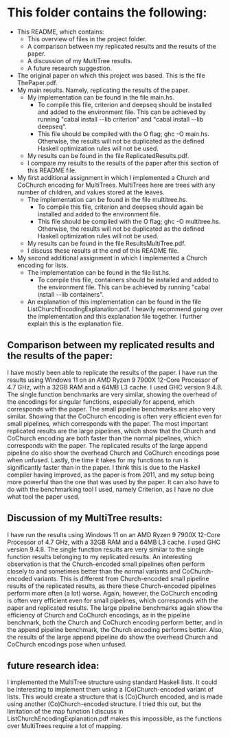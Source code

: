 # This folder contains the following:
- This README, which contains:
	- This overview of files in the project folder.
	- A comparison between my replicated results and the results of the paper.
	- A discussion of my MultiTree results.
	- A future research suggestion.
- The original paper on which this project was based. This is the file ThePaper.pdf.
- My main results. Namely, replicating the results of the paper.
	- My implementation can be found in the file main.hs. 
		- To compile this file, criterion and deepseq should be installed and added to the environment file. This can be achieved by running "cabal install --lib criterion" and "cabal install --lib deepseq".
	   	- This file should be compiled with the O flag; ghc -O main.hs. Otherwise, the results will not be duplicated as the defined Haskell optimization rules will not be used.
	- My results can be found in the file ReplicatedResults.pdf.
	- I compare my results to the results of the paper after this section of this README file.
- My first additional assignment in which I implemented a Church and CoChurch encoding for MultiTrees.
   MultiTrees here are trees with any number of children, and values stored at the leaves.
	- The implementation can be found in the file multitree.hs.
		- To compile this file, criterion and deepseq should again be installed and added to the environment file.
		- This file should be compiled with the O flag; ghc -O multitree.hs. Otherwise, the results will not be duplicated as the defined Haskell optimization rules will not be used.
	- My results can be found in the file ResultsMultiTree.pdf.
	- I discuss these results at the end of this README file.
- My second additional assignment in which I implemented a Church encoding for lists.
	- The implementation can be found in the file list.hs.
		- To compile this file, containers should be installed and added to the environment file. This can be achieved by running "cabal install --lib containers".
  	- An explanation of this implementation can be found in the file ListChurchEncodingExplanation.pdf. I heavily recommend going over the implementation and this explanation file together. I further explain this is the explanation file.


## Comparison between my replicated results and the results of the paper:
I have mostly been able to replicate the results of the paper. 
I have run the results using Windows 11 on an AMD Ryzen 9 7900X 12-Core Processor of 4.7 GHz, with a 32GB RAM and a 64MB L3 cache. I used GHC version 9.4.8.
The single function benchmarks are very similar, showing the overhead of the encodings for singular functions, especially for append, which corresponds with the paper.
The small pipeline benchmarks are also very similar. Showing that the CoChurch encoding is often very efficient even for small pipelines, which corresponds with the paper.
The most important replicated results are the large pipelines, which show that the Church and CoChurch encoding are both faster than the normal pipelines, which corresponds with the paper.
The replicated results of the large append pipeline do also show the overhead Church and CoChurch encodings pose when unfused.
Lastly, the time it takes for my functions to run is significantly faster than in the paper. I think this is due to the Haskell compiler having improved, as the paper is from 2011, 
and my setup being more powerful than the one that was used by the paper. It can also have to do with the benchmarking tool I used, namely Criterion, as I have no clue what tool the paper used.


## Discussion of my MultiTree results:
I have run the results using Windows 11 on an AMD Ryzen 9 7900X 12-Core Processor of 4.7 GHz, with a 32GB RAM and a 64MB L3 cache. I used GHC version 9.4.8.
The single function results are very similar to the single function results belonging to my replicated results.
An interesting observation is that the Church-encoded small pipelines often perform closely to and sometimes better than the normal variants and CoChurch-encoded variants.
This is different from Church-encoded small pipeline results of the replicated results, as there these Church-encoded pipelines perform more often (a lot) worse.
Again, however, the CoChurch encoding is often very efficient even for small pipelines, which corresponds with the paper and replicated results.
The large pipeline benchmarks again show the efficiency of Church and CoChurch encodings, as in the pipeline benchmark, both the Church and CoChurch encoding perform better, and in the append pipeline benchmark, the Church encoding performs better.
Also, the results of the large append pipeline do show the overhead Church and CoChurch encodings pose when unfused.

## future research idea:
I implemented the MultiTree structure using standard Haskell lists. It could be interesting to implement them using a (Co)Church-encoded variant of lists.
This would create a structure that is (Co)Church encoded, and is made using another (Co)Church-encoded structure.
I tried this out, but the limitation of the map function I discuss in ListChurchEncodingExplanation.pdf makes this impossible, as the functions over MultiTrees require a lot of mapping.
